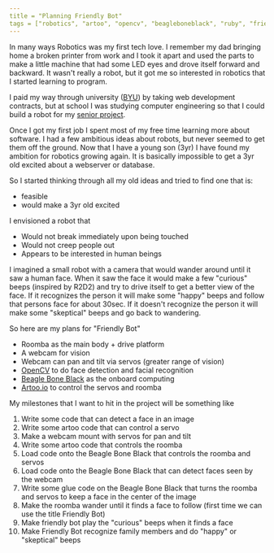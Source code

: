 ```yaml
---
title = "Planning Friendly Bot"
tags = ["robotics", "artoo", "opencv", "beagleboneblack", "ruby", "friendly-bot"]
---
```


In many ways Robotics was my first tech love. I remember my dad bringing home a broken printer from work and I took it apart and used the parts to make a little machine that had some LED eyes and drove itself forward and backward.  It wasn't really a robot, but it got me so interested in robotics that I started learning to program.

<!--more-->

I paid my way through university ([BYU](http://byu.edu/)) by taking web development contracts, but at school I was studying computer engineering so that I could build a robot for my [senior project](https://www.youtube.com/watch?v=p_uHdzVdef4). 

Once I got my first job I spent most of my free time learning more about software. I had a few ambitious ideas about robots, but never seemed to get them off the ground. Now that I have a young son (3yr) I have found my ambition for robotics growing again. It is basically impossible to get a 3yr old excited about a webserver or database.

So I started thinking through all my old ideas and tried to find one that is:

* feasible
* would make a 3yr old excited

I envisioned a robot that

* Would not break immediately upon being touched
* Would not creep people out
* Appears to be interested in human beings

I imagined a small robot with a camera that would wander around until it saw a human face. When it saw the face it would make a few "curious" beeps (inspired by R2D2) and try to drive itself to get a better view of the face. If it recognizes the person it will make some "happy" beeps and follow that persons face for about 30sec. If it doesn't recognize the person it will make some "skeptical" beeps and go back to wandering.

So here are my plans for "Friendly Bot"

* Roomba as the main body + drive platform
* A webcam for vision
* Webcam can pan and tilt via servos (greater range of vision)
* [OpenCV](http://opencv.org/) to do face detection and facial recognition
* [Beagle Bone Black](http://beagleboard.org/Products/BeagleBone+Black) as the onboard computing
* [Artoo.io](http://artoo.io/) to control the servos and roomba

My milestones that I want to hit in the project will be something like

1. Write some code that can detect a face in an image
2. Write some artoo code that can control a servo
3. Make a webcam mount with servos for pan and tilt
4. Write some artoo code that controls the roomba
5. Load code onto the Beagle Bone Black that controls the roomba and servos
6. Load code onto the Beagle Bone Black that can detect faces seen by the webcam
7. Write some glue code on the Beagle Bone Black that turns the roomba and servos to keep a face in the center of the image
8. Make the roomba wander until it finds a face to follow (first time we can use the title Friendly Bot)
9. Make friendly bot play the "curious" beeps when it finds a face
10. Make Friendly Bot recognize family members and do "happy" or "skeptical" beeps
